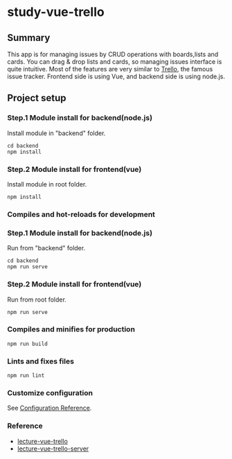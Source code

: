 # study-vue-trello

## Summary
This app is for managing issues by CRUD operations with boards,lists and cards. 
You can drag & drop lists and cards, so managing issues interface is quite intuitive.
Most of the features are very similar to [Trello](https://trello.com/), the famous issue tracker.
Frontend side is using Vue, and backend side is using node.js.


## Project setup

### Step.1 Module install for backend(node.js)
Install module in "backend" folder.
```
cd backend
npm install
```

### Step.2 Module install for frontend(vue)
Install module in root folder.
```
npm install
```


### Compiles and hot-reloads for development

### Step.1 Module install for backend(node.js)
Run from "backend" folder.
```
cd backend
npm run serve
```

### Step.2 Module install for frontend(vue)
Run from root folder.
```
npm run serve
```

### Compiles and minifies for production
```
npm run build
```

### Lints and fixes files
```
npm run lint
```

### Customize configuration
See [Configuration Reference](https://cli.vuejs.org/config/).


### Reference
* [lecture-vue-trello](https://github.com/jeonghwan-kim/lecture-vue-trello)
* [lecture-vue-trello-server](https://github.com/jeonghwan-kim/lecture-vue-trello-server)
